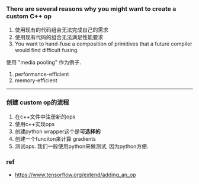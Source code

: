 ### There are several reasons why you might want to create a custom C++ op
1. 使用现有的代码组合无法完成自己的需求
2. 使用现有代码的组合无法满足性能要求
3. You want to hand-fuse a composition of primitives that a future compiler would find difficult fusing.

使用 "media pooling" 作为例子.

1. performance-efficient
2. memory-efficient


---

### 创建 custom op的流程
1. 在c++文件中注册新的ops
2. 使用c++实现ops
3. 创建python wrapper这个是**可选择的**
4. 创建一个funciton来计算 gradients
5. 测试ops. 我们一般使用python来做测试,  因为python方便.
### ref
- https://www.tensorflow.org/extend/adding_an_op
